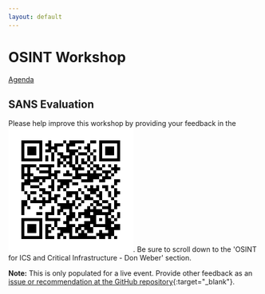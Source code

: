 ```yaml
---
layout: default
---
```


# OSINT Workshop
[Agenda](./index.md)

## SANS Evaluation

Please help improve this workshop by providing your feedback in the [![SANS Workshop Evaluation](./img/workshop_evals.png)](https://survey.sans.org/jfe/form/SV_882HNlbo8h3Hyya?Q_CHL=qr). Be sure to scroll down to the 'OSINT for ICS and Critical Infrastructure - Don Weber' section.

**Note:** This is only populated for a live event. Provide other feedback as an [issue or recommendation at the GitHub repository](https://github.com/cutaway-security/ics-summit-2025-osint-workshop){:target="_blank"}.

